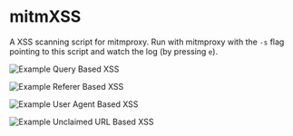 # mitmXSS

A XSS scanning script for mitmproxy. Run with mitmproxy with the ```-s``` flag pointing to this script and watch the log (by pressing ```e```). 

![Example Query Based XSS](https://raw.githubusercontent.com/ddworken/mitmXSS/master/images/xssQuery.png)

![Example Referer Based XSS](https://raw.githubusercontent.com/ddworken/mitmXSS/master/images/xssReferer.png)

![Example User Agent Based XSS](https://raw.githubusercontent.com/ddworken/mitmXSS/master/images/xssUA.png)

![Example Unclaimed URL Based XSS](https://raw.githubusercontent.com/ddworken/mitmXSS/master/images/xssUnclaimed.png)
